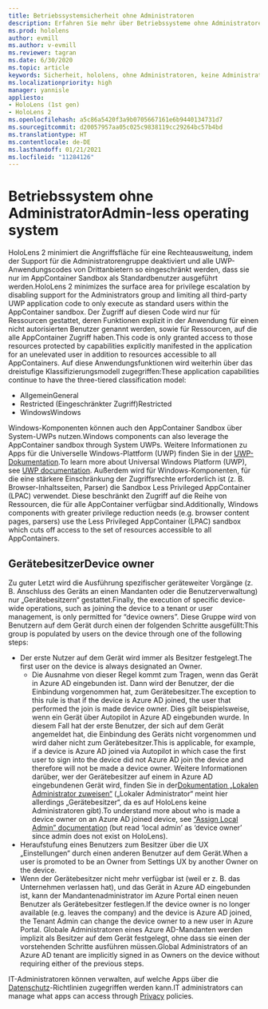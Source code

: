 ```yaml
---
title: Betriebssystemsicherheit ohne Administratoren
description: Erfahren Sie mehr über Betriebssysteme ohne Administratoren, Gerätebesitzer und Sicherheit auf HoloLens Mixed Reality-Geräten.
ms.prod: hololens
author: evmill
ms.author: v-evmill
ms.reviewer: tagran
ms.date: 6/30/2020
ms.topic: article
keywords: Sicherheit, hololens, ohne Administratoren, keine Administratoren, Betriebssystem, Betriebssystem ohne Administratoren, Administrator-Betriebssystem, administratorloses Betriebssystem, hololens 2, hololens2 Sicherheit,
ms.localizationpriority: high
manager: yannisle
appliesto:
- HoloLens (1st gen)
- HoloLens 2
ms.openlocfilehash: a5c86a5420f3a9b0705667161e6b9440134731d7
ms.sourcegitcommit: d20057957aa05c025c9838119cc29264bc57b4bd
ms.translationtype: HT
ms.contentlocale: de-DE
ms.lasthandoff: 01/21/2021
ms.locfileid: "11284126"
---
```

# <span data-ttu-id="99d75-104">Betriebssystem ohne Administrator</span><span class="sxs-lookup"><span data-stu-id="99d75-104">Admin-less operating system</span></span>

<span data-ttu-id="99d75-105">HoloLens 2 minimiert die Angriffsfläche für eine Rechteausweitung, indem der Support für die Administratorengruppe deaktiviert und alle UWP-Anwendungscodes von Drittanbietern so eingeschränkt werden, dass sie nur im AppContainer Sandbox als Standardbenutzer ausgeführt werden.</span><span class="sxs-lookup"><span data-stu-id="99d75-105">HoloLens 2 minimizes the surface area for privilege escalation by disabling support for the Administrators group and limiting all third-party UWP application code to only execute as standard users within the AppContainer sandbox.</span></span> <span data-ttu-id="99d75-106">Der Zugriff auf diesen Code wird nur für Ressourcen gestattet, deren Funktionen explizit in der Anwendung für einen nicht autorisierten Benutzer genannt werden, sowie für Ressourcen, auf die alle AppContainer Zugriff haben.</span><span class="sxs-lookup"><span data-stu-id="99d75-106">This code is only granted access to those resources protected by capabilities explicitly manifested in the application for an unelevated user in addition to resources accessible to all AppContainers.</span></span>
<span data-ttu-id="99d75-107">Auf diese Anwendungsfunktionen wird weiterhin über das dreistufige Klassifizierungsmodell zugegriffen:</span><span class="sxs-lookup"><span data-stu-id="99d75-107">These application capabilities continue to have the three-tiered classification model:</span></span>
  * <span data-ttu-id="99d75-108">Allgemein</span><span class="sxs-lookup"><span data-stu-id="99d75-108">General</span></span>
  * <span data-ttu-id="99d75-109">Restricted (Eingeschränkter Zugriff)</span><span class="sxs-lookup"><span data-stu-id="99d75-109">Restricted</span></span>
  * <span data-ttu-id="99d75-110">Windows</span><span class="sxs-lookup"><span data-stu-id="99d75-110">Windows</span></span>

<span data-ttu-id="99d75-111">Windows-Komponenten können auch den AppContainer Sandbox über System-UWPs nutzen.</span><span class="sxs-lookup"><span data-stu-id="99d75-111">Windows components can also leverage the AppContainer sandbox through System UWPs.</span></span> <span data-ttu-id="99d75-112">Weitere Informationen zu Apps für die Universelle Windows-Plattform (UWP) finden Sie in der [UWP-Dokumentation](https://docs.microsoft.com/windows/uwp/).</span><span class="sxs-lookup"><span data-stu-id="99d75-112">To learn more about Universal Windows Platform (UWP), see [UWP documentation](https://docs.microsoft.com/windows/uwp/).</span></span> <span data-ttu-id="99d75-113">Außerdem wird für Windows-Komponenten, für die eine stärkere Einschränkung der Zugriffsrechte erforderlich ist (z. B. Browser-Inhaltsseiten, Parser) die Sandbox Less Privileged AppContainer (LPAC) verwendet. Diese beschränkt den Zugriff auf die Reihe von Ressourcen, die für alle AppContainer verfügbar sind.</span><span class="sxs-lookup"><span data-stu-id="99d75-113">Additionally, Windows components with greater privilege reduction needs (e.g. browser content pages, parsers) use the Less Privileged AppContainer (LPAC) sandbox which cuts off access to the set of resources accessible to all AppContainers.</span></span>

## <span data-ttu-id="99d75-114">Gerätebesitzer</span><span class="sxs-lookup"><span data-stu-id="99d75-114">Device owner</span></span>

<span data-ttu-id="99d75-115">Zu guter Letzt wird die Ausführung spezifischer geräteweiter Vorgänge (z. B. Anschluss des Geräts an einen Mandanten oder die Benutzerverwaltung) nur „Gerätebesitzern“ gestattet.</span><span class="sxs-lookup"><span data-stu-id="99d75-115">Finally, the execution of specific device-wide operations, such as joining the device to a tenant or user management, is only permitted for “device owners”.</span></span> <span data-ttu-id="99d75-116">Diese Gruppe wird von Benutzern auf dem Gerät durch einen der folgenden Schritte ausgefüllt:</span><span class="sxs-lookup"><span data-stu-id="99d75-116">This group is populated by users on the device through one of the following steps:</span></span>
  * <span data-ttu-id="99d75-117">Der erste Nutzer auf dem Gerät wird immer als Besitzer festgelegt.</span><span class="sxs-lookup"><span data-stu-id="99d75-117">The first user on the device is always designated an Owner.</span></span> 
    * <span data-ttu-id="99d75-118">Die Ausnahme von dieser Regel kommt zum Tragen, wenn das Gerät in Azure AD eingebunden ist. Dann wird der Benutzer, der die Einbindung vorgenommen hat, zum Gerätebesitzer.</span><span class="sxs-lookup"><span data-stu-id="99d75-118">The exception to this rule is that if the device is Azure AD joined, the user that performed the join is made device owner.</span></span> <span data-ttu-id="99d75-119">Dies gilt beispielsweise, wenn ein Gerät über Autopilot in Azure AD eingebunden wurde. In diesem Fall hat der erste Benutzer, der sich auf dem Gerät angemeldet hat, die Einbindung des Geräts nicht vorgenommen und wird daher nicht zum Gerätebesitzer.</span><span class="sxs-lookup"><span data-stu-id="99d75-119">This is applicable, for example, if a device is Azure AD joined via Autopilot in which case the first user to sign into the device did not Azure AD join the device and therefore will not be made a device owner.</span></span> <span data-ttu-id="99d75-120">Weitere Informationen darüber, wer der Gerätebesitzer auf einem in Azure AD eingebundenen Gerät wird, finden Sie in der[Dokumentation „Lokalen Administrator zuweisen“](https://docs.microsoft.com/azure/active-directory/devices/assign-local-admin) („Lokaler Administrator“ meint hier allerdings „Gerätebesitzer“, da es auf HoloLens keine Administratoren gibt).</span><span class="sxs-lookup"><span data-stu-id="99d75-120">To understand more about who is made a device owner on an Azure AD joined device, see [“Assign Local Admin” documentation](https://docs.microsoft.com/azure/active-directory/devices/assign-local-admin) (but read ‘local admin’ as ‘device owner’ since admin does not exist on HoloLens).</span></span>
  * <span data-ttu-id="99d75-121">Heraufstufung eines Benutzers zum Besitzer über die UX „Einstellungen“ durch einen anderen Benutzer auf dem Gerät.</span><span class="sxs-lookup"><span data-stu-id="99d75-121">When a user is promoted to be an Owner from Settings UX by another Owner on the device.</span></span>
  * <span data-ttu-id="99d75-122">Wenn der Gerätebesitzer nicht mehr verfügbar ist (weil er z. B. das Unternehmen verlassen hat), und das Gerät in Azure AD eingebunden ist, kann der Mandantenadministrator im Azure Portal einen neuen Benutzer als Gerätebesitzer festlegen.</span><span class="sxs-lookup"><span data-stu-id="99d75-122">If the device owner is no longer available (e.g. leaves the company) and the device is Azure AD joined, the Tenant Admin can change the device owner to a new user in Azure Portal.</span></span>
<span data-ttu-id="99d75-123">Globale Administratoren eines Azure AD-Mandanten werden implizit als Besitzer auf dem Gerät festgelegt, ohne dass sie einen der vorstehenden Schritte ausführen müssen.</span><span class="sxs-lookup"><span data-stu-id="99d75-123">Global Administrators of an Azure AD tenant are implicitly signed in as Owners on the device without requiring either of the previous steps.</span></span> 

<span data-ttu-id="99d75-124">IT-Administratoren können verwalten, auf welche Apps über die [Datenschutz](https://docs.microsoft.com/windows/client-management/mdm/policy-csp-privacy)-Richtlinien zugegriffen werden kann.</span><span class="sxs-lookup"><span data-stu-id="99d75-124">IT administrators can manage what apps can access through [Privacy](https://docs.microsoft.com/windows/client-management/mdm/policy-csp-privacy) policies.</span></span> 
